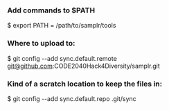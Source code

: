 ### Add commands to $PATH
$ export PATH = /path/to/samplr/tools

### Where to upload to:
$ git config --add sync.default.remote git@github.com:CODE2040Hack4Diversity/samplr.git
### Kind of a scratch location to keep the files in:
$ git config --add sync.default.repo .git/sync
